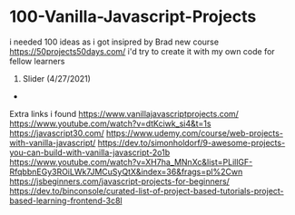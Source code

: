 # 100-Vanilla-Javascript-Projects

i needed 100 ideas as i got insipred by Brad new course
https://50projects50days.com/
i'd try to create it with my own code for fellow learners 

1. Slider (4/27/2021)
-


Extra links i found
https://www.vanillajavascriptprojects.com/
https://www.youtube.com/watch?v=dtKciwk_si4&t=1s
https://javascript30.com/
https://www.udemy.com/course/web-projects-with-vanilla-javascript/
https://dev.to/simonholdorf/9-awesome-projects-you-can-build-with-vanilla-javascript-2o1b
https://www.youtube.com/watch?v=XH7ha_MNnXc&list=PLillGF-RfqbbnEGy3ROiLWk7JMCuSyQtX&index=36&frags=pl%2Cwn
https://jsbeginners.com/javascript-projects-for-beginners/
https://dev.to/binconsole/curated-list-of-project-based-tutorials-project-based-learning-frontend-3c8l
